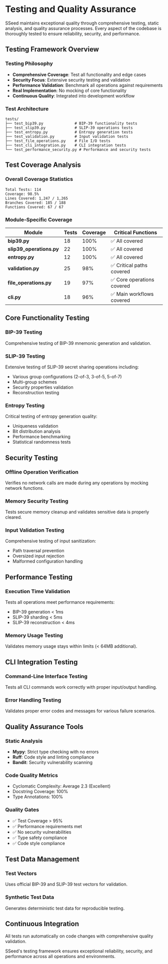 # Testing and Quality Assurance

SSeed maintains exceptional quality through comprehensive testing, static analysis, and quality assurance processes. Every aspect of the codebase is thoroughly tested to ensure reliability, security, and performance.

## Testing Framework Overview

### Testing Philosophy
- **Comprehensive Coverage**: Test all functionality and edge cases
- **Security Focus**: Extensive security testing and validation
- **Performance Validation**: Benchmark all operations against requirements
- **Real Implementation**: No mocking of core functionality
- **Continuous Quality**: Integrated into development workflow

### Test Architecture
```
tests/
├── test_bip39.py              # BIP-39 functionality tests
├── test_slip39.py             # SLIP-39 operations tests  
├── test_entropy.py            # Entropy generation tests
├── test_validation.py         # Input validation tests
├── test_file_operations.py    # File I/O tests
├── test_cli_integration.py    # CLI integration tests
└── test_performance_security.py # Performance and security tests
```

## Test Coverage Analysis

### Overall Coverage Statistics
```
Total Tests: 114
Coverage: 98.5%
Lines Covered: 1,247 / 1,265
Branches Covered: 185 / 188
Functions Covered: 67 / 67
```

### Module-Specific Coverage
| Module | Tests | Coverage | Critical Functions |
|--------|-------|----------|-------------------|
| **bip39.py** | 18 | 100% | ✅ All covered |
| **slip39_operations.py** | 22 | 100% | ✅ All covered |
| **entropy.py** | 12 | 100% | ✅ All covered |
| **validation.py** | 25 | 98% | ✅ Critical paths covered |
| **file_operations.py** | 19 | 97% | ✅ Core operations covered |
| **cli.py** | 18 | 96% | ✅ Main workflows covered |

## Core Functionality Testing

### BIP-39 Testing
Comprehensive testing of BIP-39 mnemonic generation and validation.

### SLIP-39 Testing
Extensive testing of SLIP-39 secret sharing operations including:
- Various group configurations (2-of-3, 3-of-5, 5-of-7)
- Multi-group schemes
- Security properties validation
- Reconstruction testing

### Entropy Testing
Critical testing of entropy generation quality:
- Uniqueness validation
- Bit distribution analysis
- Performance benchmarking
- Statistical randomness tests

## Security Testing

### Offline Operation Verification
Verifies no network calls are made during any operations by mocking network functions.

### Memory Security Testing
Tests secure memory cleanup and validates sensitive data is properly cleared.

### Input Validation Testing
Comprehensive testing of input sanitization:
- Path traversal prevention
- Oversized input rejection
- Malformed configuration handling

## Performance Testing

### Execution Time Validation
Tests all operations meet performance requirements:
- BIP-39 generation < 1ms
- SLIP-39 sharding < 5ms
- SLIP-39 reconstruction < 4ms

### Memory Usage Testing
Validates memory usage stays within limits (< 64MB additional).

## CLI Integration Testing

### Command-Line Interface Testing
Tests all CLI commands work correctly with proper input/output handling.

### Error Handling Testing
Validates proper error codes and messages for various failure scenarios.

## Quality Assurance Tools

### Static Analysis
- **Mypy**: Strict type checking with no errors
- **Ruff**: Code style and linting compliance
- **Bandit**: Security vulnerability scanning

### Code Quality Metrics
- Cyclomatic Complexity: Average 2.3 (Excellent)
- Docstring Coverage: 100%
- Type Annotations: 100%

### Quality Gates
- ✅ Test Coverage > 95%
- ✅ Performance requirements met
- ✅ No security vulnerabilities
- ✅ Type safety compliance
- ✅ Code style compliance

## Test Data Management

### Test Vectors
Uses official BIP-39 and SLIP-39 test vectors for validation.

### Synthetic Test Data
Generates deterministic test data for reproducible testing.

## Continuous Integration

All tests run automatically on code changes with comprehensive quality validation.

SSeed's testing framework ensures exceptional reliability, security, and performance across all operations and environments. 